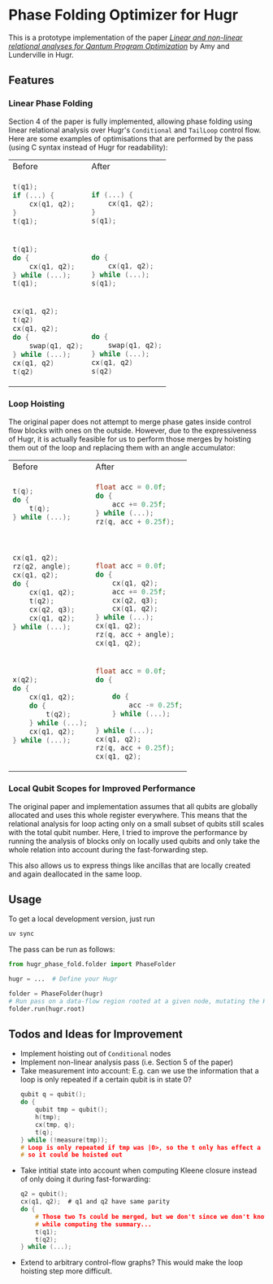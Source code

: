 # Phase Folding Optimizer for Hugr

This is a prototype implementation of the paper [*Linear and non-linear relational analyses for Qantum
Program Optimization*](https://doi.org/10.1145/3704873) by Amy and Lunderville in Hugr.


## Features

### Linear Phase Folding

Section 4 of the paper is fully implemented, allowing phase folding using linear
relational analysis over Hugr's `Conditional` and `TailLoop` control flow.
Here are some examples of optimisations that are performed by the pass
(using C syntax instead of Hugr for readability):


<table>
<tr>
<td> Before </td> <td> After </td>
</tr>
<tr>
<td>

```c
t(q1);
if (...) {
    cx(q1, q2);
}
t(q1);
```

</td>
<td>
    
```c

if (...) {
    cx(q1, q2);
}
s(q1);
```
</td>
</tr>

<tr>
<td>

```c
t(q1);
do {
    cx(q1, q2);
} while (...);
t(q1);
```

</td>
<td>
    
```c

do {
    cx(q1, q2);
} while (...);
s(q1);
```
</td>
</tr>

<tr>
<td>

```c
cx(q1, q2);
t(q2)
cx(q1, q2);
do {
    swap(q1, q2);
} while (...);
cx(q1, q2)
t(q2)
```

</td>
<td>
    
```c



do {
    swap(q1, q2);
} while (...);
cx(q1, q2)
s(q2)
```
</td>
</tr>
</table>


### Loop Hoisting

The original paper does not attempt to merge phase gates inside control flow blocks with ones on the outside.
However, due to the expressiveness of Hugr, it is actually feasible for us to perform those merges by hoisting them out of the loop and replacing them with an angle accumulator:


<table>
<tr>
<td> Before </td> <td> After </td>
</tr>
<tr>
<td>

```c
t(q);
do {
    t(q);
} while (...);

```

</td>
<td>
    
```c
float acc = 0.0f;
do {
    acc += 0.25f;
} while (...);
rz(q, acc + 0.25f);
```
</td>
</tr>

<tr>
<td>

```c
cx(q1, q2);
rz(q2, angle);
cx(q1, q2);
do {
    cx(q1, q2);
    t(q2);
    cx(q2, q3);
    cx(q1, q2);
} while (...);



```

</td>
<td>
    
```c


float acc = 0.0f;
do {
    cx(q1, q2);
    acc += 0.25f;
    cx(q2, q3);
    cx(q1, q2);
} while (...);
cx(q1, q2);
rz(q, acc + angle);
cx(q1, q2);
```
</td>
</tr>

<tr>
<td>

```c
x(q2);
do {
    cx(q1, q2);
    do {
        t(q2);
    } while (...);
    cx(q1, q2);
} while (...);



```

</td>
<td>
    
```c
float acc = 0.0f;
do {

    do {
        acc -= 0.25f;
    } while (...);

} while (...);
cx(q1, q2);
rz(q, acc + 0.25f);
cx(q1, q2);
```
</td>
</tr>
</table>


### Local Qubit Scopes for Improved Performance

The original paper and implementation assumes that all qubits are globally allocated and uses this whole register everywhere.
This means that the relational analysis for loop acting only on a small subset of qubits still scales with the total qubit number.
Here, I tried to improve the performance by running the analysis of blocks only on locally used qubits and only take the whole relation into account during the fast-forwarding step.

This also allows us to express things like ancillas that are locally created and again deallocated in the same loop.


## Usage

To get a local development version, just run

```sh
uv sync
```

The pass can be run as follows:

```python
from hugr_phase_fold.folder import PhaseFolder

hugr = ...  # Define your Hugr

folder = PhaseFolder(hugr)
# Run pass on a data-flow region rooted at a given node, mutating the Hugr in-place
folder.run(hugr.root)
```


## Todos and Ideas for Improvement

* Implement hoisting out of `Conditional` nodes
* Implement non-linear analysis pass (i.e. Section 5 of the paper)
* Take measurement into account: E.g. can we use the information that a loop is only repeated if a certain qubit is in state 0?
  ```c
  qubit q = qubit();
  do {
      qubit tmp = qubit();
      h(tmp);
      cx(tmp, q);
      t(q);
  } while (!measure(tmp));
  # Loop is only repeated if tmp was |0>, so the t only has effect a single time,
  # so it could be hoisted out
  ```
* Take intitial state into account when computing Kleene closure instead of only doing it during fast-forwarding:
  ```c
  q2 = qubit();
  cx(q1, q2);  # q1 and q2 have same parity
  do {
      # Those two Ts could be merged, but we don't since we don't know this
      # while computing the summary...
      t(q1);
      t(q2);
  } while (...);
  ```
* Extend to arbitrary control-flow graphs? This would make the loop hoisting step more difficult.


